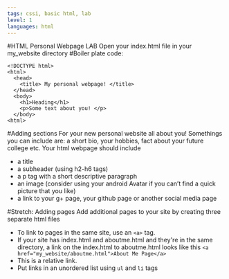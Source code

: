 ```yaml
---
tags: cssi, basic html, lab
level: 1
languages: html
---
```


#HTML Personal Webpage LAB
Open your index.html file in your my_website directory
#Boiler plate code:
```
<!DOCTYPE html>
<html>   
  <head> 
    <title> My personal webpage! </title>   
  </head>   
  <body>
    <h1>Heading</h1> 
    <p>Some text about you! </p> 
  </body> 
<html>
```
#Adding sections
For your new personal website all about you! Somethings you can include are: a short bio, your hobbies, fact about your future college etc. Your html webpage should include
+ a title
+ a subheader (using h2-h6 tags)
+	a p tag with a short descriptive paragraph
+	an image (consider using your android Avatar if you can’t find a quick picture that you like)
+	a link  to your g+ page, your github page  or another social media page

#Stretch: Adding pages
Add additional pages to your site by creating three separate html files
+	To link to pages in the same site, use an `<a>` tag.
+	If your site has index.html and aboutme.html and they're in the same directory, a link on the index.html to aboutme.html looks like this
`<a href="my_website/aboutme.html">About Me Page</a>`
+ This is a relative link.
+	Put links in an unordered list using `ul` and `li` tags
